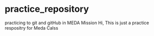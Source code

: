 # practice_repository
practicing to git and gitHub in MEDA Mission 
Hi, This is just a practice respositry for Meda Calss
